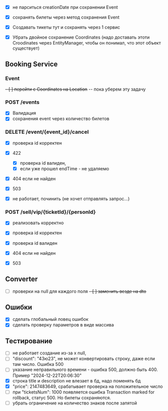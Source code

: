 -[x] не парситься creationDate при сохранении Event
-[x] сохранять билеты через метод сохранения Event
-[x] Создавать тикеты тут и сохранять через 1 сервис
-[x] Убрать двойное сохранение Coordinates (надо доставать этоти Croodinates через EntityManager, чтобы он понимал, что этот объект существует)


## Booking Service
### Event
~~- [ ] перейти с Coordinates на Location~~ -- пока уберем эту задачу

### POST /events
- [x] Валидация
- [x] сохранения event через количество билетов

### DELETE /event/{event_id}/cancel
- [x] проверка id корректен
- [x] 422
    - [x] проверка id валиден,
    - [x] если уже прошел endTime - не удаляемо
- [x] 404 если не найден
- [x] 503
- [x] не работает, починить (не хочет отправлять запрос...)


### POST /sell/vip/{ticketId}/{personId}
- [x] реализовать корректно
- [x] проверка id корректен
- [x] проверка id валиден
- [x] 404 если не найден
- [x] 503


## Converter
- [ ] проверки на null для каждого поля
~~- [ ] заменить везде на dto~~

## Ошибки
- [x] сделать глобальный ловец ошибок
- [x] сделать проверку параметров в виде массива

## Тестирование
- [ ] не работает создание из-за x null,
- [ ] "discount": "43ю23", не может конвертировать строку, даже если там число. Ошибка 500
- [ ] указание неправильного времени - ошибка 500, должно быть 400. Пример "2024-12-22T20:06:30"
- [x] строка title и description не влезает в бд, надо поменять бд
- [x] "price": 2147483649, срабатывает проверка на положительное число
- [ ] при "ticketsNum": 1000 появляется ошибка Transaction marked for rollback, статус 500. Но билеты сохраняются.
- [ ] убрать ограничение на количество знаков после запятой
